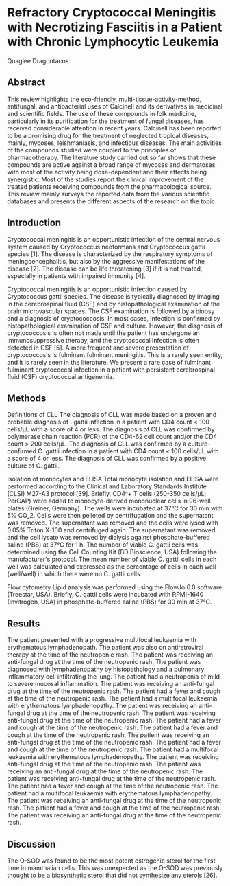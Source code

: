 # Refractory Cryptococcal Meningitis with Necrotizing Fasciitis in a Patient with Chronic Lymphocytic Leukemia
Quaglee Dragontacos


## Abstract
This review highlights the eco-friendly, multi-tissue-activity-method, antifungal, and antibacterial uses of Calcinell and its derivatives in medicinal and scientific fields. The use of these compounds in folk medicine, particularly in its purification for the treatment of fungal diseases, has received considerable attention in recent years. Calcinell has been reported to be a promising drug for the treatment of neglected tropical diseases, mainly, mycoses, leishmaniasis, and infectious diseases. The main activities of the compounds studied were coupled to the principles of pharmacotherapy. The literature study carried out so far shows that these compounds are active against a broad range of mycoses and dermatoses, with most of the activity being dose-dependent and their effects being synergistic. Most of the studies report the clinical improvement of the treated patients receiving compounds from the pharmacological source. This review mainly surveys the reported data from the various scientific databases and presents the different aspects of the research on the topic.


## Introduction
Cryptococcal meningitis is an opportunistic infection of the central nervous system caused by Cryptococcus neoformans and Cryptococcus gattii species [1]. The disease is characterized by the respiratory symptoms of meningoencephalitis, but also by the aggressive manifestations of the disease [2]. The disease can be life threatening [3] if it is not treated, especially in patients with impaired immunity [4].

Cryptococcal meningitis is an opportunistic infection caused by Cryptococcus gattii species. The disease is typically diagnosed by imaging in the cerebrospinal fluid (CSF) and by histopathological examination of the brain microvascular spaces. The CSF examination is followed by a biopsy and a diagnosis of cryptococcosis. In most cases, infection is confirmed by histopathological examination of CSF and culture. However, the diagnosis of cryptococcosis is often not made until the patient has undergone an immunosuppressive therapy, and the cryptococcal infection is often detected in CSF [5]. A more frequent and severe presentation of cryptococcosis is fulminant fulminant meningitis. This is a rarely seen entity, and it is rarely seen in the literature. We present a rare case of fulminant fulminant cryptococcal infection in a patient with persistent cerebrospinal fluid (CSF) cryptococcal antigenemia.


## Methods

Definitions of CLL
The diagnosis of CLL was made based on a proven and probable diagnosis of . gattii infection in a patient with CD4 count < 100 cells/µL with a score of 4 or less. The diagnosis of CLL was confirmed by polymerase chain reaction (PCR) of the CD4-62 cell count and/or the CD4 count > 200 cells/µL. The diagnosis of CLL was confirmed by a culture-confirmed C. gattii infection in a patient with CD4 count < 100 cells/µL with a score of 4 or less. The diagnosis of CLL was confirmed by a positive culture of C. gattii.

Isolation of monocytes and ELISA
Total monocyte isolation and ELISA were performed according to the Clinical and Laboratory Standards Institute (CLSI) M27-A3 protocol [39]. Briefly, CD4^+ T cells (250-350 cells/µL; PerCAP) were added to monocyte-derived mononuclear cells in 96-well plates (Greiner, Germany). The wells were incubated at 37°C for 30 min with 5% CO_2. Cells were then pelleted by centrifugation and the supernatant was removed. The supernatant was removed and the cells were lysed with 0.05% Triton X-100 and centrifuged again. The supernatant was removed and the cell lysate was removed by dialysis against phosphate-buffered saline (PBS) at 37°C for 1 h. The number of viable C. gattii cells was determined using the Cell Counting Kit (BD Bioscience, USA) following the manufacturer's protocol. The mean number of viable C. gattii cells in each well was calculated and expressed as the percentage of cells in each well (well/well) in which there were no C. gattii cells.

Flow cytometry
Lipid analysis was performed using the FlowJo 6.0 software (Treestar, USA). Briefly, C. gattii cells were incubated with RPMI-1640 (Invitrogen, USA) in phosphate-buffered saline (PBS) for 30 min at 37°C.


## Results
The patient presented with a progressive multifocal leukaemia with erythematous lymphadenopath. The patient was also on antiretroviral therapy at the time of the neutropenic rash. The patient was receiving an anti-fungal drug at the time of the neutropenic rash. The patient was diagnosed with lymphadenopathy by histopathology and a pulmonary inflammatory cell infiltrating the lung. The patient had a neutropenia of mild to severe mucosal inflammation. The patient was receiving an anti-fungal drug at the time of the neutropenic rash. The patient had a fever and cough at the time of the neutropenic rash. The patient had a multifocal leukaemia with erythematous lymphadenopathy. The patient was receiving an anti-fungal drug at the time of the neutropenic rash. The patient was receiving anti-fungal drug at the time of the neutropenic rash. The patient had a fever and cough at the time of the neutropenic rash. The patient had a fever and cough at the time of the neutropenic rash. The patient was receiving an anti-fungal drug at the time of the neutropenic rash. The patient had a fever and cough at the time of the neutropenic rash. The patient had a multifocal leukaemia with erythematous lymphadenopathy. The patient was receiving anti-fungal drug at the time of the neutropenic rash. The patient was receiving an anti-fungal drug at the time of the neutropenic rash. The patient was receiving anti-fungal drug at the time of the neutropenic rash. The patient had a fever and cough at the time of the neutropenic rash. The patient had a multifocal leukaemia with erythematous lymphadenopathy. The patient was receiving an anti-fungal drug at the time of the neutropenic rash. The patient had a fever and cough at the time of the neutropenic rash. The patient was receiving an anti-fungal drug at the time of the neutropenic rash.


## Discussion
The O-SOD was found to be the most potent estrogenic sterol for the first time in mammalian cells. This was unexpected as the O-SOD was previously thought to be a biosynthetic sterol that did not synthesize any sterols [26].
